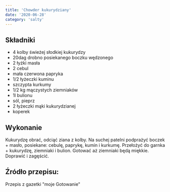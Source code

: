 ```yaml
---
title: 'Chowder kukurydziany'
date: '2020-06-28'
category: 'salty'
---
```


## Składniki

- 4 kolby świeżej słodkiej kukurydzy
- 20dag drobno posiekanego boczku wędzonego
- 2 łyżki masła
- 2 cebul
- mała czerwona papryka
- 1/2 łyżeczki kuminu
- szczypta kurkumy
- 1/2 kg mączystych ziemniaków
- 1l bulionu
- sól, pieprz
- 2 łyżeczki mąki kukurydzianej
- koperek

## Wykonanie

Kukurydzę obrać, odciąć ziana z kolby. Na suchej patelni podprażyć boczek + masło,
posiekane: cebulę, paprykę, kumin i kurkumę. Przełożyć do garnka + kukurydzę, ziemniaki
i bulion. Gotować aż ziemniaki będą miękkie. Doprawić i zagęścić.

## Źródło przepisu:

Przepis z gazetki "moje Gotowanie"
